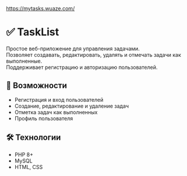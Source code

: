 https://mytasks.wuaze.com/


# ✅ TaskList

Простое веб-приложение для управления задачами.  
Позволяет создавать, редактировать, удалять и отмечать задачи как выполненные.  
Поддерживает регистрацию и авторизацию пользователей.

## 🚀 Возможности
- Регистрация и вход пользователей
- Создание, редактирование и удаление задач
- Отметка задач как выполненных
- Профиль пользователя

## 🛠 Технологии
- PHP 8+
- MySQL
- HTML, CSS
